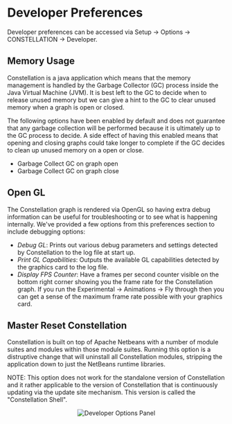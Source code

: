 # Developer Preferences

Developer preferences can be accessed via Setup -> Options ->
CONSTELLATION -> Developer.

## Memory Usage

Constellation is a java application which means that the memory
management is handled by the Garbage Collector (GC) process inside the
Java Virtual Machine (JVM). It is best left to the GC to decide when to
release unused memory but we can give a hint to the GC to clear unused
memory when a graph is open or closed.

The following options have been enabled by default and does not
guarantee that any garbage collection will be performed because it is
ultimately up to the GC process to decide. A side effect of having this
enabled means that opening and closing graphs could take longer to
complete if the GC decides to clean up unused memory on a open or close.

-   Garbage Collect GC on graph open
-   Garbage Collect GC on graph close

## Open GL

The Constellation graph is rendered via OpenGL so having extra debug
information can be useful for troubleshooting or to see what is
happening internally. We've provided a few options from this preferences
section to include debugging options:

-   *Debug GL*: Prints out various debug parameters and settings
    detected by Constellation to the log file at start up.
-   *Print GL Capabilities*: Outputs the available GL capabilities
    detected by the graphics card to the log file.
-   *Display FPS Counter*: Have a frames per second counter visible on
    the bottom right corner showing you the frame rate for the
    Constellation graph. If you run the Experimental -> Animations ->
    Fly through then you can get a sense of the maximum frame rate
    possible with your graphics card.

## Master Reset Constellation

Constellation is built on top of Apache Netbeans with a number of module
suites and modules within those module suites. Running this option is a
distruptive change that will uninstall all Constellation modules,
stripping the application down to just the NetBeans runtime libraries.

NOTE: This option does not work for the standalone version of
Constellation and it rather applicable to the version of Constellation
that is continuously updating via the update site mechanism. This
version is called the "Constellation Shell".


<div style="text-align: center">
<img src="../ext/docs/CorePreferences/src/au/gov/asd/tac/constellation/preferences/resources/developerPanel.png" alt="Developer Options Panel" />
</div>
